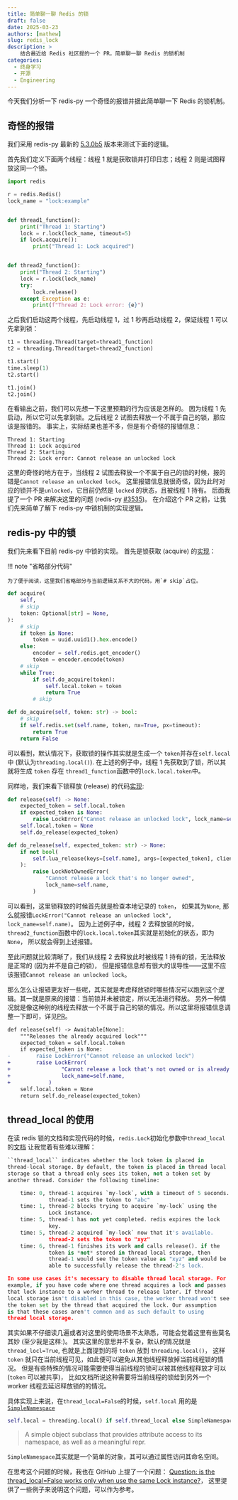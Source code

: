 ```yaml
---
title: 简单聊一聊 Redis 的锁
draft: false
date: 2025-03-23
authors: [mathew]
slug: redis_lock
description: >
    结合最近给 Redis 社区提的一个 PR，简单聊一聊 Redis 的锁机制
categories:
  - 终身学习
  - 开源
  - Engineering
---
```



今天我们分析一下 redis-py 一个奇怪的报错并据此简单聊一下 Redis 的锁机制。

<!-- more -->


## 奇怪的报错

我们采用 redis-py 最新的 [5.3.0b5](https://github.com/redis/redis-py/tree/v5.3.0b5) 版本来测试下面的逻辑。

首先我们定义下面两个线程：线程 1 就是获取锁并打印日志；线程 2 则是试图释放这同一个锁。

```python
import redis

r = redis.Redis()
lock_name = "lock:example"


def thread1_function():
    print("Thread 1: Starting")
    lock = r.lock(lock_name, timeout=5)
    if lock.acquire():
        print("Thread 1: Lock acquired")


def thread2_function():
    print("Thread 2: Starting")
    lock = r.lock(lock_name)
    try:
        lock.release()
    except Exception as e:
        print(f"Thread 2: Lock error: {e}")
```

之后我们启动这两个线程，先启动线程 1，过 1 秒再启动线程 2，保证线程 1 可以先拿到锁：

```python
t1 = threading.Thread(target=thread1_function)
t2 = threading.Thread(target=thread2_function)

t1.start()
time.sleep(1)
t2.start()

t1.join()
t2.join()
```

在看输出之前，我们可以先想一下这里预期的行为应该是怎样的。
因为线程 1 先启动，所以它可以先拿到锁。之后线程 2 试图去释放一个不属于自己的锁，那应该是报错的。
事实上，实际结果也差不多，但是有个奇怪的报错信息：

```
Thread 1: Starting
Thread 1: Lock acquired
Thread 2: Starting
Thread 2: Lock error: Cannot release an unlocked lock
```

这里的奇怪的地方在于，当线程 2 试图去释放一个不属于自己的锁的时候，报的错是`Cannot release an unlocked lock`。
这里报错信息就很奇怪，因为此时对应的锁并不是`unlocked`，它目前仍然是 `locked` 的状态，且被线程 1 持有。
后面我提了一个 PR 来解决这里的问题 (redis-py [#3535](https://github.com/redis/redis-py/issues/3535))。
在介绍这个 PR 之前，让我们先来简单了解下 redis-py 中锁机制的实现逻辑。


## redis-py 中的锁

我们先来看下目前 redis-py 中锁的实现。
首先是锁获取 (acquire) 的[实现](https://github.com/redis/redis-py/blob/28964c1ec4fc481141f6025248845c5e22588a41/redis/lock.py#L173-L228)：

!!! note "省略部分代码"

    为了便于阅读，这里我们省略部分与当前逻辑关系不大的代码，用`# skip`占位。


```python
def acquire(
    self,
    # skip
    token: Optional[str] = None,
):
    # skip
    if token is None:
        token = uuid.uuid1().hex.encode()
    else:
        encoder = self.redis.get_encoder()
        token = encoder.encode(token)
    # skip
    while True:
        if self.do_acquire(token):
            self.local.token = token
            return True
        # skip

def do_acquire(self, token: str) -> bool:
    # skip
    if self.redis.set(self.name, token, nx=True, px=timeout):
        return True
    return False

```

可以看到，默认情况下，获取锁的操作其实就是生成一个 `token`并存在`self.local`中 (默认为`threading.local()`).
在上述的例子中，线程 1 先获取到了锁，所以其就将生成 `token` 存在 `thread1_function`函数中的`lock.local.token`中。

同样地，我们来看下锁释放 (release) 的代码[实现](https://github.com/redis/redis-py/blob/28964c1ec4fc481141f6025248845c5e22588a41/redis/lock.py#L248-L265):

```python
def release(self) -> None:
    expected_token = self.local.token
    if expected_token is None:
        raise LockError("Cannot release an unlocked lock", lock_name=self.name)
    self.local.token = None
    self.do_release(expected_token)

def do_release(self, expected_token: str) -> None:
    if not bool(
        self.lua_release(keys=[self.name], args=[expected_token], client=self.redis)
    ):
        raise LockNotOwnedError(
            "Cannot release a lock that's no longer owned",
            lock_name=self.name,
        )
```

可以看到，这里锁释放的时候首先就是检查本地记录的 `token`，
如果其为`None`, 那么就报错`LockError("Cannot release an unlocked lock", lock_name=self.name)`。
因为上述例子中，线程 2 去释放锁的时候，`thread2_function`函数中的`lock.local.token`其实就是初始化的状态，即为`None`，
所以就会得到上述报错。

至此问题就比较清晰了，我们从线程 2 去释放此时被线程 1 持有的锁，无法释放是正常的 (因为并不是自己的锁)，
但是报错信息却有很大的误导性——这里不应该报错`Cannot release an unlocked lock`。

那么怎么让报错更友好一些呢，其实就是考虑释放锁时哪些情况可以跑到这个逻辑。其一就是原来的报错：当前锁并未被锁定，所以无法进行释放。
另外一种情况就是像这种别的线程去释放一个不属于自己的锁的情况。所以这里将报错信息调整一下即可，详见[PR](https://github.com/redis/redis-py/pull/3534)。

```diff
def release(self) -> Awaitable[None]:
    """Releases the already acquired lock"""
    expected_token = self.local.token
    if expected_token is None:
-        raise LockError("Cannot release an unlocked lock")
+        raise LockError(
+                "Cannot release a lock that's not owned or is already unlocked.",
+                lock_name=self.name,
+            )
    self.local.token = None
    return self.do_release(expected_token)
```


## thread_local 的使用

在读 redis 锁的文档和实现代码的时候，`redis.Lock`初始化参数中`thread_local`的[文档](https://github.com/redis/redis-py/blob/2fb2f47d0aa46c2622ee09f547f8c01d2eeb7738/redis/lock.py#L110-L134)
让我觉着有些难以理解：

```python
``thread_local`` indicates whether the lock token is placed in
thread-local storage. By default, the token is placed in thread local
storage so that a thread only sees its token, not a token set by
another thread. Consider the following timeline:

    time: 0, thread-1 acquires `my-lock`, with a timeout of 5 seconds.
             thread-1 sets the token to "abc"
    time: 1, thread-2 blocks trying to acquire `my-lock` using the
             Lock instance.
    time: 5, thread-1 has not yet completed. redis expires the lock
             key.
    time: 5, thread-2 acquired `my-lock` now that it's available.
             thread-2 sets the token to "xyz"
    time: 6, thread-1 finishes its work and calls release(). if the
             token is *not* stored in thread local storage, then
             thread-1 would see the token value as "xyz" and would be
             able to successfully release the thread-2's lock.

In some use cases it's necessary to disable thread local storage. For
example, if you have code where one thread acquires a lock and passes
that lock instance to a worker thread to release later. If thread
local storage isn't disabled in this case, the worker thread won't see
the token set by the thread that acquired the lock. Our assumption
is that these cases aren't common and as such default to using
thread local storage.
```

其实如果不仔细读几遍或者对这里的使用场景不太熟悉，可能会觉着这里有些莫名其妙 (至少我是这样:)。
其实这里的意思并不复杂，默认的情况就是`thread_locl=True`, 也就是上面提到的将 `token` 放到 `threading.local()`，
这样 `token` 就只在当前线程可见，如此便可以避免从其他线程释放掉当前线程锁的情况。
但是有些特殊的情况可能需要使得当前线程的锁可以被其他线程释放才可以 (`token` 可以被共享)，
比如文档所说这种需要将当前线程的锁给到另外一个 worker 线程去延迟释放锁的的情况。

具体实现上来说，在`thread_local=False`的时候，`self.local` 用的是[`SimpleNamespace`](https://docs.python.org/3/library/types.html#types.SimpleNamespace)

```python
self.local = threading.local() if self.thread_local else SimpleNamespace()
```

>A simple object subclass that provides attribute access to its namespace, as well as a meaningful repr.

`SimpleNamespace`其实就是一个简单的对象，其可以通过属性访问其命名空间。

在思考这个问题的时候，我也在 GitHub 上提了一个问题：
[Question: is the thread_local=False works only when use the same Lock instance?](https://github.com/redis/redis-py/issues/3540)，
这里提供了一些例子来说明这个问题，可以作为参考。

